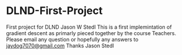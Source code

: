 # DLND-First-Project
First project for DLND
Jason W Stedl 
This is a first implemintation of gradient descent as primarly pieced together by the course Teachers.
Please email any question or hopefully any answers to jaydog7070@gmail.com
Thanks Jason Stedl
